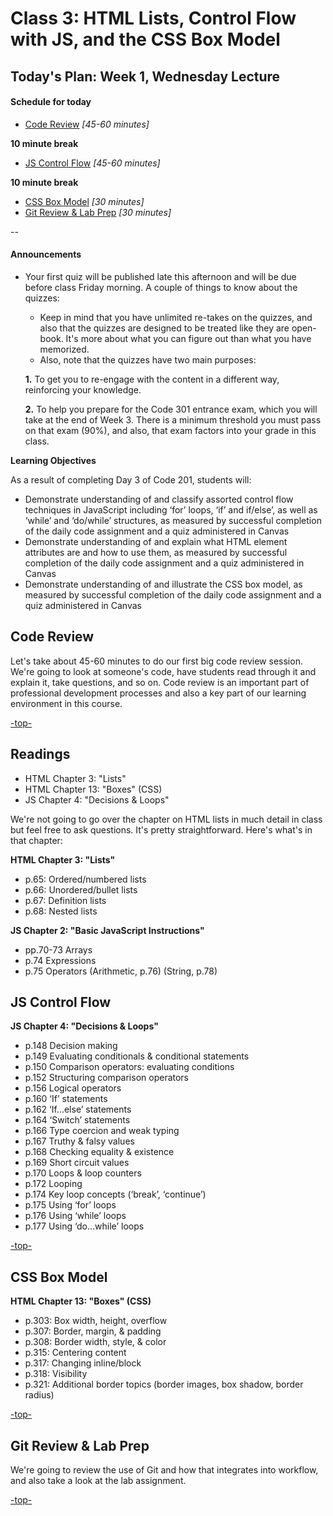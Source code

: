 # Class 3: HTML Lists, Control Flow with JS, and the CSS Box Model

<a id="top"></a>

## Today's Plan: Week 1, Wednesday Lecture

#### Schedule for today

- [Code Review](#codereview) *[45-60 minutes]*

**10 minute break**

- [JS Control Flow](#js) *[45-60 minutes]*

**10 minute break**

- [CSS Box Model](#box) *[30 minutes]*
- [Git Review & Lab Prep](#git) *[30 minutes]*

--

#### Announcements

-  Your first quiz will be published late this afternoon and will be due before class Friday morning. A couple of things to know about the quizzes:
 	- Keep in mind that you have unlimited re-takes on the quizzes, and also that the quizzes are designed to be treated like they are open-book. It's more about what you can figure out than what you have memorized.
	- Also, note that the quizzes have two main purposes:

	 **1.** To get you to re-engage with the content in a different way, reinforcing your knowledge. 
	 
	 **2.** To help you prepare for the Code 301 entrance exam, which you will take at the end of Week 3. There is a minimum threshold you must pass on that exam (90%), and also, that exam factors into your grade in this class.

**Learning Objectives**

As a result of completing Day 3 of Code 201, students will:

- Demonstrate understanding of and classify assorted control flow techniques in JavaScript including ‘for’ loops, ‘if’ and if/else’, as well as  ‘while’ and ‘do/while’ structures, as measured by successful completion of the daily code assignment and a quiz administered in Canvas
- Demonstrate understanding of and explain what HTML element attributes are and how to use them, as measured by successful completion of the daily code assignment and a quiz administered in Canvas
- Demonstrate understanding of and illustrate the CSS box model, as measured by successful completion of the daily code assignment and a quiz administered in Canvas

<a id="codereview"></a>
## **Code Review**

Let's take about 45-60 minutes to do our first big code review session. We're going to look at someone's code, have students read through it and explain it, take questions, and so on. Code review is an important part of professional development processes and also a key part of our learning environment in this course.

[-top-](#top)

## Readings

- HTML Chapter 3: "Lists"
- HTML Chapter 13: "Boxes" (CSS)
- JS Chapter 4: "Decisions & Loops"

We're not going to go over the chapter on HTML lists in much detail in class but feel free to ask questions. It's pretty straightforward. Here's what's in that chapter:

**HTML Chapter 3: "Lists"**

- p.65: Ordered/numbered lists
- p.66: Unordered/bullet lists
- p.67: Definition lists
- p.68: Nested lists

<a id="js"></a>
**JS Chapter 2: "Basic JavaScript Instructions"**

- pp.70-73 	Arrays
- p.74 	Expressions
- p.75 	Operators (Arithmetic, p.76) (String, p.78)

## JS Control Flow

**JS Chapter 4: "Decisions & Loops"**

- p.148 	Decision making
- p.149 	Evaluating conditionals & conditional statements
- p.150 	Comparison operators: evaluating conditions
- p.152 	Structuring comparison operators
- p.156 	Logical operators
- p.160 	‘If’ statements
- p.162 	‘If...else’ statements
- p.164 	‘Switch’ statements
- p.166 	Type coercion and weak typing
- p.167 	Truthy & falsy values
- p.168 	Checking equality & existence
- p.169 	Short circuit values
- p.170 	Loops & loop counters
- p.172 	Looping
- p.174 	Key loop concepts (‘break’, ‘continue’)
- p.175 	Using ‘for’ loops
- p.176 	Using ‘while’ loops
- p.177 	Using ‘do...while’ loops

[-top-](#top)

<a id="box"></a>
## CSS Box Model

**HTML Chapter 13: "Boxes" (CSS)**

- p.303: Box width, height, overflow
- p.307: Border, margin, & padding
- p.308: Border width, style, & color
- p.315: Centering content
- p.317: Changing inline/block
- p.318: Visibility
- p.321: Additional border topics (border images, box shadow, border radius)

[-top-](#top)

## Git Review & Lab Prep

We're going to review the use of Git and how that integrates into workflow, and also take a look at the lab assignment.

[-top-](#top)
